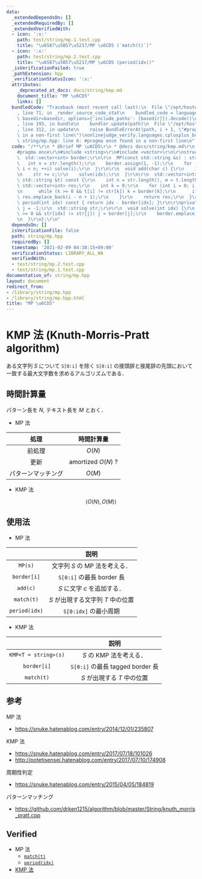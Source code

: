 ```yaml
---
data:
  _extendedDependsOn: []
  _extendedRequiredBy: []
  _extendedVerifiedWith:
  - icon: ':x:'
    path: test/string/mp.1.test.cpp
    title: "\u6587\u5B57\u5217/MP \u6CD5 (`match(t)`)"
  - icon: ':x:'
    path: test/string/mp.2.test.cpp
    title: "\u6587\u5B57\u5217/MP \u6CD5 (period(idx))"
  _isVerificationFailed: true
  _pathExtension: hpp
  _verificationStatusIcon: ':x:'
  attributes:
    _deprecated_at_docs: docs/string/kmp.md
    document_title: "MP \u6CD5"
    links: []
  bundledCode: "Traceback (most recent call last):\n  File \"/opt/hostedtoolcache/Python/3.9.1/x64/lib/python3.9/site-packages/onlinejudge_verify/documentation/build.py\"\
    , line 71, in _render_source_code_stat\n    bundled_code = language.bundle(stat.path,\
    \ basedir=basedir, options={'include_paths': [basedir]}).decode()\n  File \"/opt/hostedtoolcache/Python/3.9.1/x64/lib/python3.9/site-packages/onlinejudge_verify/languages/cplusplus.py\"\
    , line 193, in bundle\n    bundler.update(path)\n  File \"/opt/hostedtoolcache/Python/3.9.1/x64/lib/python3.9/site-packages/onlinejudge_verify/languages/cplusplus_bundle.py\"\
    , line 312, in update\n    raise BundleErrorAt(path, i + 1, \"#pragma once found\
    \ in a non-first line\")\nonlinejudge_verify.languages.cplusplus_bundle.BundleErrorAt:\
    \ string/mp.hpp: line 6: #pragma once found in a non-first line\n"
  code: "/**\r\n * @brief MP \u6CD5\r\n * @docs docs/string/kmp.md\r\n */\r\n\r\n\
    #pragma once\r\n#include <string>\r\n#include <vector>\r\n\r\nstruct MP {\r\n\
    \  std::vector<int> border;\r\n\r\n  MP(const std::string &s) : str(s) {\r\n \
    \   int n = str.length();\r\n    border.assign(1, -1);\r\n    for (int i = 0;\
    \ i < n; ++i) solve(i);\r\n  }\r\n\r\n  void add(char c) {\r\n    int idx = str.length();\r\
    \n    str += c;\r\n    solve(idx);\r\n  }\r\n\r\n  std::vector<int> match(const\
    \ std::string &t) const {\r\n    int n = str.length(), m = t.length();\r\n   \
    \ std::vector<int> res;\r\n    int k = 0;\r\n    for (int i = 0; i < m; ++i) {\r\
    \n      while (k >= 0 && t[i] != str[k]) k = border[k];\r\n      if (++k == n)\
    \ res.emplace_back(i - n + 1);\r\n    }\r\n    return res;\r\n  }\r\n\r\n  int\
    \ period(int idx) const { return idx - border[idx]; }\r\n\r\nprivate:\r\n  int\
    \ j = -1;\r\n  std::string str;\r\n\r\n  void solve(int idx) {\r\n    while (j\
    \ >= 0 && str[idx] != str[j]) j = border[j];\r\n    border.emplace_back(++j);\r\
    \n  }\r\n};\r\n"
  dependsOn: []
  isVerificationFile: false
  path: string/mp.hpp
  requiredBy: []
  timestamp: '2021-02-09 04:38:15+09:00'
  verificationStatus: LIBRARY_ALL_WA
  verifiedWith:
  - test/string/mp.2.test.cpp
  - test/string/mp.1.test.cpp
documentation_of: string/mp.hpp
layout: document
redirect_from:
- /library/string/mp.hpp
- /library/string/mp.hpp.html
title: "MP \u6CD5"
---
```

# KMP 法 (Knuth-Morris-Pratt algorithm)

ある文字列 $S$ について `S[0:i]` を除く `S[0:i]` の接頭辞と接尾辞の先頭において一致する最大文字数を求めるアルゴリズムである．


## 時間計算量

パターン長を $N$, テキスト長を $M$ とおく．

- MP 法

|処理|時間計算量|
|:--:|:--:|
|前処理|$O(N)$|
|更新|$\text{amortized } O(N)$ ?|
|パターンマッチング|$O(M)$|

- KMP 法

$$\langle O(N), O(M) \rangle$$


## 使用法

- MP 法

||説明|
|:--:|:--:|
|`MP(s)`|文字列 $S$ の MP 法を考える．|
|`border[i]`|`S[0:i]` の最長 border 長|
|`add(c)`|$S$ に文字 $c$ を追加する．|
|`match(t)`|$S$ が出現する文字列 $T$ 中の位置|
|`period(idx)`|`S[0:idx]` の最小周期|

- KMP 法

||説明|
|:--:|:--:|
|`KMP<T = string>(s)`|$S$ の KMP 法を考える．|
|`border[i]`|`S[0:i]` の最長 tagged border 長|
|`match(t)`|$S$ が出現する $T$ 中の位置|


## 参考

MP 法
- https://snuke.hatenablog.com/entry/2014/12/01/235807

KMP 法
- https://snuke.hatenablog.com/entry/2017/07/18/101026
- http://potetisensei.hatenablog.com/entry/2017/07/10/174908

周期性判定
- https://snuke.hatenablog.com/entry/2015/04/05/184819

パターンマッチング
- https://github.com/drken1215/algorithm/blob/master/String/knuth_morris_pratt.cpp


## Verified

- MP 法
  - [`match(t)`](https://onlinejudge.u-aizu.ac.jp/solutions/problem/ALDS1_14_B/review/4086469/emthrm/C++14)
  - [`period(idx)`](https://codeforces.com/contest/1138/submission/68089639)
- [KMP 法](https://onlinejudge.u-aizu.ac.jp/solutions/problem/ALDS1_14_B/review/4086467/emthrm/C++14)
